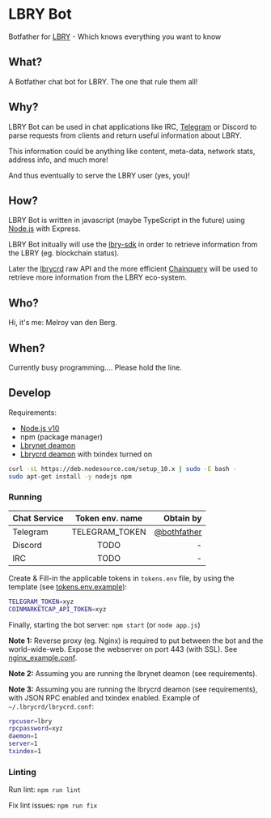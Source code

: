 # LBRY Bot

Botfather for [LBRY](https://lbry.com/) - Which knows everything you want to know

## What?

A Botfather chat bot for LBRY. The one that rule them all!

## Why?

LBRY Bot can be used in chat applications like IRC, [Telegram](https://telegram.org/apps) or Discord to parse requests from clients and return useful information about LBRY.

This information could be anything like content, meta-data, network stats, address info, and much more!

And thus eventually to serve the LBRY user (yes, you)!

## How?

LBRY Bot is written in javascript (maybe TypeScript in the future) using [Node.js](https://nodejs.org/en/download/) with Express.

LBRY Bot initually will use the [lbry-sdk](https://github.com/lbryio/lbry-sdk) in order to retrieve information from the LBRY (eg. blockchain status).

Later the [lbrycrd](https://github.com/lbryio/lbrycrd) raw API and the more efficient [Chainquery](https://github.com/lbryio/chainquery) will be used to retrieve  more information from the LBRY eco-system.

## Who?

Hi, it's me: Melroy van den Berg.

## When?

Currently busy programming.... Please hold the line.

## Develop

Requirements:

* [Node.js v10](https://nodejs.org/en/download/)
* npm (package manager)
* [Lbrynet deamon](https://github.com/lbryio/lbry-sdk/releases)
* [Lbrycrd deamon](https://github.com/lbryio/lbrycrd) with txindex turned on

```sh
curl -sL https://deb.nodesource.com/setup_10.x | sudo -E bash -
sudo apt-get install -y nodejs npm
```

### Running

| Chat Service  | Token env. name    | Obtain by                                    |
| ------------- |:------------------:| --------------------------------------------:|
| Telegram      | TELEGRAM_TOKEN     | [@bothfather](https://telegram.me/BotFather) |
| Discord       | TODO               | -                                            |
| IRC           | TODO               | -                                            |

Create & Fill-in the applicable tokens in `tokens.env` file, by using the template (see [tokens.env.example](tokens.env.example)):

```sh
TELEGRAM_TOKEN=xyz
COINMARKETCAP_API_TOKEN=xyz
```

Finally, starting the bot server: `npm start` (or `node app.js`)

**Note 1:** Reverse proxy (eg. Nginx) is required to put between the bot and the world-wide-web. Expose the webserver on port 443 (with SSL). See [nginx_example.conf](nginx_example.conf).

**Note 2:** Assuming you are running the lbrynet deamon (see requirements).

**Note 3:** Assuming you are running the lbrycrd deamon (see requirements), with JSON RPC enabled and txindex enabled. Example of `~/.lbrycrd/lbrycrd.conf`:

```sh
rpcuser=lbry
rpcpassword=xyz
daemon=1
server=1
txindex=1
```

### Linting

Run lint: `npm run lint`

Fix lint issues: `npm run fix`
